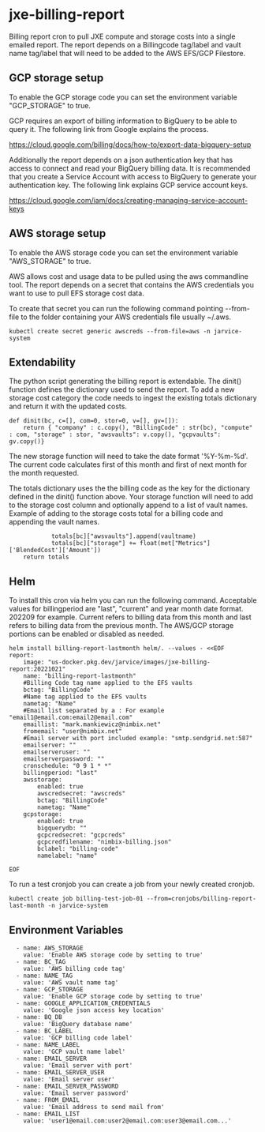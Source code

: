 # jxe-billing-report
Billing report cron to pull JXE compute and storage costs into a single emailed report. The report depends on a Billingcode tag/label and vault name tag/label that will need to be added to the AWS EFS/GCP Filestore. 

## GCP storage setup

To enable the GCP storage code you can set the environment variable "GCP_STORAGE" to true. 

GCP requires an export of billing information to BigQuery to be able to query it. The following link from Google explains the process.

https://cloud.google.com/billing/docs/how-to/export-data-bigquery-setup

Additionally the report depends on a json authentication key that has access to connect and read your BigQuery billing data. It is recommended that you create a Service Account with access to BigQuery to generate your authentication key. The following link explains GCP service account keys.

https://cloud.google.com/iam/docs/creating-managing-service-account-keys

## AWS storage setup

To enable the AWS storage code you can set the environment variable "AWS_STORAGE" to true.

AWS allows cost and usage data to be pulled using the aws commandline tool. The report depends on a secret that contains the AWS credentials you want to use to pull EFS storage cost data.

To create that secret you can run the following command pointing  --from-file to the folder containing your AWS credentials file usually ~/.aws.

<pre><code>kubectl create secret generic awscreds --from-file=aws -n jarvice-system</pre></code>

## Extendability
The python script generating the billing report is extendable. The dinit() function defines the dictionary used to send the report. To add a new storage cost category the code needs to ingest the existing totals dictionary and return it with the updated costs.
```
def dinit(bc, c=[], com=0, stor=0, v=[], gv=[]):
    return { "company" : c.copy(), "BillingCode" : str(bc), "compute" : com, "storage" : stor, "awsvaults": v.copy(), "gcpvaults": gv.copy()}
```

The new storage function will need to take the date format '%Y-%m-%d'. The current code calculates first of this month and first of next month for the month requested. 

The totals dictionary uses the the billing code as the key for the dictionary defined in the dinit() function above. Your storage function will need to add to the storage cost column and optionally append to a list of vault names. Example of adding to the storage costs total for a billing code and appending the vault names.
```
            totals[bc]["awsvaults"].append(vaultname)
            totals[bc]["storage"] += float(met["Metrics"]['BlendedCost']['Amount'])
    return totals
```

## Helm
To install this cron via helm you can run the following command. Acceptable values for billingperiod are "last", "current" and year month date format. 202209 for example. Current refers to billing data from this month and last refers to billing data from the previous month. The AWS/GCP storage portions can be enabled or disabled as needed. 

```
helm install billing-report-lastmonth helm/. --values - <<EOF
report:
    image: "us-docker.pkg.dev/jarvice/images/jxe-billing-report:20221021"
    name: "billing-report-lastmonth"
    #Billing Code tag name applied to the EFS vaults
    bctag: "BillingCode"
    #Name tag applied to the EFS vaults
    nametag: "Name"
    #Email list separated by a : For example "email1@email.com:email2@email.com"
    emaillist: "mark.mankiewicz@nimbix.net"
    fromemail: "user@nimbix.net"
    #Email server with port included example: "smtp.sendgrid.net:587"
    emailserver: ""
    emailserveruser: ""
    emailserverpassword: ""
    cronschedule: "0 9 1 * *"
    billingperiod: "last"
    awsstorage:
        enabled: true
        awscredsecret: "awscreds"
        bctag: "BillingCode"
        nametag: "Name"
    gcpstorage:
        enabled: true
        bigquerydb: ""
        gcpcredsecret: "gcpcreds"
        gcpcredfilename: "nimbix-billing.json"
        bclabel: "billing-code"
        namelabel: "name"

EOF
```

To run a test cronjob you can create a job from your newly created cronjob.
```
kubectl create job billing-test-job-01 --from=cronjobs/billing-report-last-month -n jarvice-system
```
## Environment Variables
```
  - name: AWS_STORAGE
    value: 'Enable AWS storage code by setting to true'
  - name: BC_TAG
    value: 'AWS billing code tag'
  - name: NAME_TAG
    value: 'AWS vault name tag'
  - name: GCP_STORAGE
    value: 'Enable GCP storage code by setting to true'
  - name: GOOGLE_APPLICATION_CREDENTIALS
    value: 'Google json access key location'
  - name: BQ_DB
    value: 'BigQuery database name'
  - name: BC_LABEL
    value: 'GCP billing code label'
  - name: NAME_LABEL
    value: 'GCP vault name label'
  - name: EMAIL_SERVER
    value: 'Email server with port'
  - name: EMAIL_SERVER_USER
    value: 'Email server user'
  - name: EMAIL_SERVER_PASSWORD
    value: 'Email server password'
  - name: FROM_EMAIL
    value: 'Email address to send mail from'
  - name: EMAIL_LIST
    value: 'user1@email.com:user2@email.com:user3@email.com...'
```
